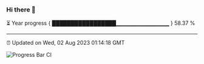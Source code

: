 ### Hi there 👋

⏳ Year progress { █████████████████▁▁▁▁▁▁▁▁▁▁▁▁▁ } 58.37 %

---

⏰ Updated on Wed, 02 Aug 2023 01:14:18 GMT

![Progress Bar CI](https://github.com/liununu/liununu/workflows/Progress%20Bar%20CI/badge.svg)
